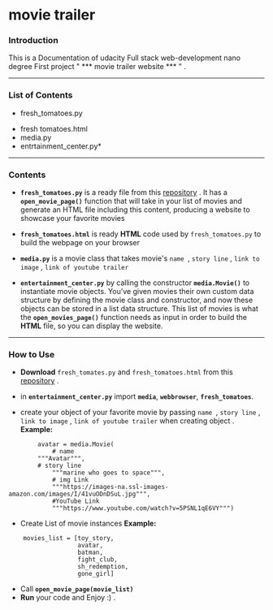 # movie trailer


### Introduction

This is a Documentation of udacity Full stack web-development nano degree First project " *** movie trailer website *** " .

***
### List of Contents
* fresh_tomatoes.py
- fresh tomatoes.html
- media.py
- entrtainment_center.py*

***
### Contents
- **`fresh_tomatoes.py`** is a ready file from this [repository](https://github.com/udacity/ud036_StarterCode) . It has a **`open_movie_page()`** function that will take in your list of movies and generate an HTML file including this content, producing a website to showcase your favorite movies

- **`fresh_tomatoes.html`** is ready **HTML** code used by `fresh_tomatoes.py`  to build the webpage on your browser

- **`media.py`**   is a movie class that takes movie's `name `, `story line` , `link to image` , `link of youtube trailer` 

- **`entertainment_center.py`** by calling the constructor **`media.Movie()`** to instantiate movie objects. You’ve given movies their own custom data structure by defining the movie class and constructor, and now these objects can be stored in a list data structure. This list of movies is what the **`open_movies_page()`** function needs as input in order to build the **HTML** file, so you can display the website.

***
### How to Use

- **Download** `fresh_tomates.py` and `fresh_tomatoes.html` from this [repository](https://github.com/udacity/ud036_StarterCode) . 


- in **`entertainment_center.py`**  import **`media`**, **`webbrowser`**, **`fresh_tomatoes`**.

- create your object of your favorite movie by passing `name `, `story line` , `link to image` , `link of youtube trailer` when creating object .
**Example:** 
```
		avatar = media.Movie(
			# name
		"""Avatar""",	
		# story line			
			"""marine who goes to space""",
			# img Link
			"""https://images-na.ssl-images-amazon.com/images/I/41vuODnDSuL.jpg""",
			#YouTube Link
			"""https://www.youtube.com/watch?v=5PSNL1qE6VY""")
```
- Create List of movie instances 
**Example:** 
```
	movies_list = [toy_story,
			       avatar,
			       batman,
			       fight_club,
			       sh_redemption,
			       gone_girl]
```
- Call **`open_movie_page(movie_list)`** 
- **Run** your code and Enjoy :) .



